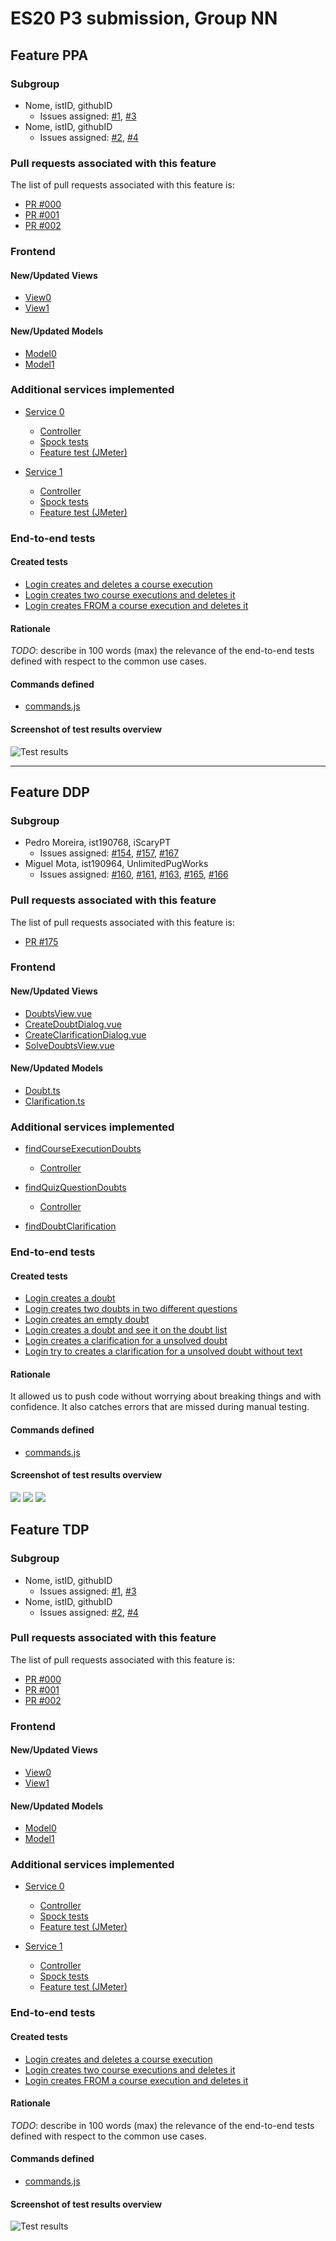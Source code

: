 # ES20 P3 submission, Group NN

## Feature PPA

### Subgroup

 - Nome, istID, githubID
   + Issues assigned: [#1](https://github.com), [#3](https://github.com)
 - Nome, istID, githubID
   + Issues assigned: [#2](https://github.com), [#4](https://github.com)
 
### Pull requests associated with this feature

The list of pull requests associated with this feature is:

 - [PR #000](https://github.com)
 - [PR #001](https://github.com)
 - [PR #002](https://github.com)


### Frontend

#### New/Updated Views

 - [View0](https://github.com)
 - [View1](https://github.com)


#### New/Updated Models

 - [Model0](https://github.com)
 - [Model1](https://github.com)

### Additional services implemented

 - [Service 0](https://github.com)
    + [Controller](https://github.com)
    + [Spock tests](https://github.com)
    + [Feature test (JMeter)](https://github.com)

 - [Service 1](https://github.com)
    + [Controller](https://github.com)
    + [Spock tests](https://github.com)
    + [Feature test (JMeter)](https://github.com)


### End-to-end tests

#### Created tests

 - [Login creates and deletes a course execution](https://github.com/socialsoftware/quizzes-tutor/blob/6dcf668498be3d6e45c84ebf61e81b931bdc797b/frontend/tests/e2e/specs/admin/manageCourseExecutions.js#L10)
 - [Login creates two course executions and deletes it](https://github.com/socialsoftware/quizzes-tutor/blob/6dcf668498be3d6e45c84ebf61e81b931bdc797b/frontend/tests/e2e/specs/admin/manageCourseExecutions.js#L16)
 - [Login creates FROM a course execution and deletes it](https://github.com/socialsoftware/quizzes-tutor/blob/6dcf668498be3d6e45c84ebf61e81b931bdc797b/frontend/tests/e2e/specs/admin/manageCourseExecutions.js#L30)

#### Rationale
*TODO*: describe in 100 words (max) the relevance of the end-to-end tests defined with respect to the
common use cases.

#### Commands defined

 - [commands.js](https://github.com/socialsoftware/quizzes-tutor/blob/master/frontend/tests/e2e/support/commands.js)

#### Screenshot of test results overview

![Test results](p3-images/cypress_results.png)


---

## Feature DDP

### Subgroup

 - Pedro Moreira, ist190768, iScaryPT
   + Issues assigned: [#154](https://github.com/tecnico-softeng/es20tg_45-project/issues/154), [#157](https://github.com/tecnico-softeng/es20tg_45-project/issues/157), [#167](https://github.com/tecnico-softeng/es20tg_45-project/issues/167) 
 - Miguel Mota, ist190964, UnlimitedPugWorks
   + Issues assigned: [#160](https://github.com/tecnico-softeng/es20tg_45-project/issues/160), [#161](https://github.com/tecnico-softeng/es20tg_45-project/issues/161), [#163](https://github.com/tecnico-softeng/es20tg_45-project/issues/163), [#165](https://github.com/tecnico-softeng/es20tg_45-project/issues/165), [#166](https://github.com/tecnico-softeng/es20tg_45-project/issues/166)   
 
### Pull requests associated with this feature

The list of pull requests associated with this feature is:

 - [PR #175](https://github.com/tecnico-softeng/es20tg_45-project/pull/175)

### Frontend

#### New/Updated Views

 - [DoubtsView.vue](https://github.com/tecnico-softeng/es20tg_45-project/blob/discuss%C3%A3o-de-perguntas-dev/frontend/src/views/student/DoubtsView.vue)
 - [CreateDoubtDialog.vue](https://github.com/tecnico-softeng/es20tg_45-project/blob/discuss%C3%A3o-de-perguntas-dev/frontend/src/views/student/CreateDoubtDialog.vue)
 - [CreateClarificationDialog.vue](https://github.com/tecnico-softeng/es20tg_45-project/blob/discuss%C3%A3o-de-perguntas-dev/frontend/src/views/teacher/doubts/CreateClarificationDialog.vue)
 - [SolveDoubtsView.vue](https://github.com/tecnico-softeng/es20tg_45-project/blob/discuss%C3%A3o-de-perguntas-dev/frontend/src/views/teacher/doubts/SolveDoubtsView.vue)

#### New/Updated Models

 - [Doubt.ts](https://github.com/tecnico-softeng/es20tg_45-project/blob/discuss%C3%A3o-de-perguntas-dev/frontend/src/models/management/Doubt.ts)
 - [Clarification.ts](https://github.com/tecnico-softeng/es20tg_45-project/blob/discuss%C3%A3o-de-perguntas-dev/frontend/src/models/management/Clarification.ts)

### Additional services implemented

 - [findCourseExecutionDoubts](https://github.com/tecnico-softeng/es20tg_45-project/blob/discuss%C3%A3o-de-perguntas-dev/backend/src/main/java/pt/ulisboa/tecnico/socialsoftware/tutor/doubt/DoubtService.java#L111)
    + [Controller](https://github.com/tecnico-softeng/es20tg_45-project/blob/discuss%C3%A3o-de-perguntas-dev/backend/src/main/java/pt/ulisboa/tecnico/socialsoftware/tutor/doubt/DoubtController.java#L53)

 - [findQuizQuestionDoubts](https://github.com/tecnico-softeng/es20tg_45-project/blob/discuss%C3%A3o-de-perguntas-dev/backend/src/main/java/pt/ulisboa/tecnico/socialsoftware/tutor/doubt/DoubtService.java#L82)
    + [Controller](https://github.com/tecnico-softeng/es20tg_45-project/blob/discuss%C3%A3o-de-perguntas-dev/backend/src/main/java/pt/ulisboa/tecnico/socialsoftware/tutor/doubt/DoubtController.java#L45)

 - [findDoubtClarification](https://github.com/tecnico-softeng/es20tg_45-project/blob/discuss%C3%A3o-de-perguntas-dev/backend/src/main/java/pt/ulisboa/tecnico/socialsoftware/tutor/clarification/ClarificationService.java#L64)

 
### End-to-end tests

#### Created tests

 - [Login creates a doubt](https://github.com/tecnico-softeng/es20tg_45-project/blob/discuss%C3%A3o-de-perguntas-dev/frontend/tests/e2e/specs/student/manageDoubts.js#L12)
 - [Login creates two doubts in two different questions](https://github.com/tecnico-softeng/es20tg_45-project/blob/discuss%C3%A3o-de-perguntas-dev/frontend/tests/e2e/specs/student/manageDoubts.js#L17)
 - [Login creates an empty doubt](https://github.com/tecnico-softeng/es20tg_45-project/blob/discuss%C3%A3o-de-perguntas-dev/frontend/tests/e2e/specs/student/manageDoubts.js#L24)
 - [Login creates a doubt and see it on the doubt list](https://github.com/tecnico-softeng/es20tg_45-project/blob/discuss%C3%A3o-de-perguntas-dev/frontend/tests/e2e/specs/student/manageDoubtsList.js#L12)
 - [Login creates a clarification for a unsolved doubt](https://github.com/tecnico-softeng/es20tg_45-project/blob/discuss%C3%A3o-de-perguntas-dev/frontend/tests/e2e/specs/teacher/manageDoubts.js#L13)
 - [Login try to creates a clarification for a unsolved doubt without text](https://github.com/tecnico-softeng/es20tg_45-project/blob/discuss%C3%A3o-de-perguntas-dev/frontend/tests/e2e/specs/teacher/manageDoubts.js#L21)
 
 #### Rationale

It allowed us to push code without worrying about breaking things and with confidence. It also catches errors that are missed during manual testing.

#### Commands defined

 - [commands.js](https://github.com/tecnico-softeng/es20tg_45-project/blob/discuss%C3%A3o-de-perguntas-dev/frontend/tests/e2e/support/commands.js)

#### Screenshot of test results overview

![](https://github.com/tecnico-softeng/es20tg_45-project/blob/discuss%C3%A3o-de-perguntas-dev/p3-images/teacher_manageDoubts.png)
![](https://github.com/tecnico-softeng/es20tg_45-project/blob/discuss%C3%A3o-de-perguntas-dev/p3-images/student_manageDoubtsList.png)
![](https://github.com/tecnico-softeng/es20tg_45-project/blob/discuss%C3%A3o-de-perguntas-dev/p3-images/student_manageDoubts.png)

## Feature TDP

### Subgroup

 - Nome, istID, githubID
   + Issues assigned: [#1](https://github.com), [#3](https://github.com)
 - Nome, istID, githubID
   + Issues assigned: [#2](https://github.com), [#4](https://github.com)
 
### Pull requests associated with this feature

The list of pull requests associated with this feature is:

 - [PR #000](https://github.com)
 - [PR #001](https://github.com)
 - [PR #002](https://github.com)


### Frontend

#### New/Updated Views

 - [View0](https://github.com)
 - [View1](https://github.com)


#### New/Updated Models

 - [Model0](https://github.com)
 - [Model1](https://github.com)

### Additional services implemented

 - [Service 0](https://github.com)
    + [Controller](https://github.com)
    + [Spock tests](https://github.com)
    + [Feature test (JMeter)](https://github.com)

 - [Service 1](https://github.com)
    + [Controller](https://github.com)
    + [Spock tests](https://github.com)
    + [Feature test (JMeter)](https://github.com)


### End-to-end tests

#### Created tests

 - [Login creates and deletes a course execution](https://github.com/socialsoftware/quizzes-tutor/blob/6dcf668498be3d6e45c84ebf61e81b931bdc797b/frontend/tests/e2e/specs/admin/manageCourseExecutions.js#L10)
 - [Login creates two course executions and deletes it](https://github.com/socialsoftware/quizzes-tutor/blob/6dcf668498be3d6e45c84ebf61e81b931bdc797b/frontend/tests/e2e/specs/admin/manageCourseExecutions.js#L16)
 - [Login creates FROM a course execution and deletes it](https://github.com/socialsoftware/quizzes-tutor/blob/6dcf668498be3d6e45c84ebf61e81b931bdc797b/frontend/tests/e2e/specs/admin/manageCourseExecutions.js#L30)

#### Rationale
*TODO*: describe in 100 words (max) the relevance of the end-to-end tests defined with respect to the
common use cases.

#### Commands defined

 - [commands.js](https://github.com/socialsoftware/quizzes-tutor/blob/master/frontend/tests/e2e/support/commands.js)

#### Screenshot of test results overview

![Test results](p3-images/cypress_results.png)